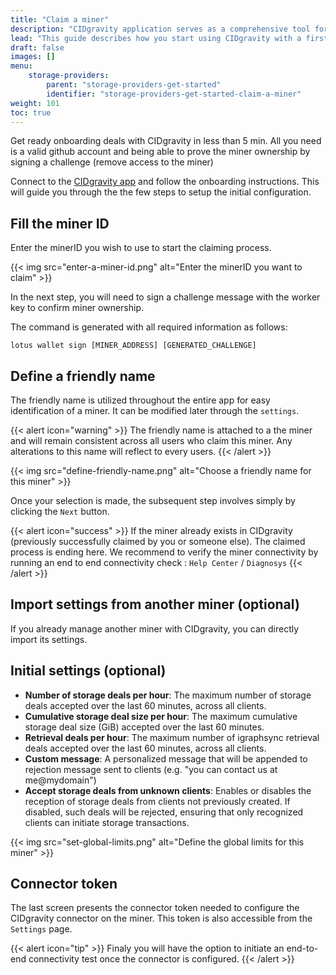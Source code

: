 ```yaml
---
title: "Claim a miner"
description: "CIDgravity application serves as a comprehensive tool for managing and monitoring of : clients, pricing, acceptance criterias, avalability and activity."
lead: "This guide describes how you start using CIDgravity with a first miner"
draft: false
images: []
menu:
    storage-providers:
        parent: "storage-providers-get-started"
        identifier: "storage-providers-get-started-claim-a-miner"
weight: 101
toc: true
---
```


Get ready onboarding deals with CIDgravity in less than 5 min. All you need is a valid github account and being able to prove the miner ownership by signing a challenge (remove access to the miner)

Connect to the [CIDgravity app](https://app.cidgravity.com) and follow the onboarding instructions. This will guide you through the the few steps to setup the initial configuration. 

## Fill the miner ID

Enter the minerID you wish to use to start the claiming process.

{{< img src="enter-a-miner-id.png" alt="Enter the minerID you want to claim" >}}

In the next step, you will need to sign a challenge message with the worker key to confirm miner ownership.

The command is generated with all required information as follows:

```shell
lotus wallet sign [MINER_ADDRESS] [GENERATED_CHALLENGE]
```

## Define a friendly name

The friendly name is utilized throughout the entire app for easy identification of a miner.
It can be modified later through the ```settings```.

{{< alert icon="warning" >}}
The friendly name is attached to a the miner and will remain consistent across all users who claim this miner.
Any alterations to this name will reflect to every users.
{{< /alert >}}

{{< img src="define-friendly-name.png" alt="Choose a friendly name for this miner" >}}

Once your selection is made, the subsequent step involves simply by clicking the `Next` button.

{{< alert icon="success" >}}
If the miner already exists in CIDgravity (previously successfully claimed by you or someone else). The claimed process is ending here.
We recommend to verify the miner connectivity by running an end to end connectivity check :  ```Help Center``` / ```Diagnosys```
{{< /alert >}}

## Import settings from another miner (optional)

If you already manage another miner with CIDgravity, you can directly import its settings.

## Initial settings (optional)

- **Number of storage deals per hour**: The maximum number of storage deals accepted over the last 60 minutes, across all clients.
- **Cumulative storage deal size per hour**: The maximum cumulative storage deal size (GiB) accepted over the last 60 minutes.
- **Retrieval deals per hour**: The maximum number of igraphsync retrieval deals accepted over the last 60 minutes, across all clients.
- **Custom message**: A personalized message that will be appended to rejection message sent to clients (e.g. "you can contact us at me@mydomain")
- **Accept storage deals from unknown clients**: Enables or disables the reception of storage deals from  clients not previously created. If disabled, such deals will be rejected, ensuring that only recognized clients can initiate storage transactions.

{{< img src="set-global-limits.png" alt="Define the global limits for this miner" >}}

## Connector token

The last screen presents the connector token needed to configure the CIDgravity connector on the miner.
This token is also accessible from the ```Settings``` page.

{{< alert icon="tip" >}}
Finaly you will have the option to initiate an end-to-end connectivity test once the connector is configured.
{{< /alert >}}
